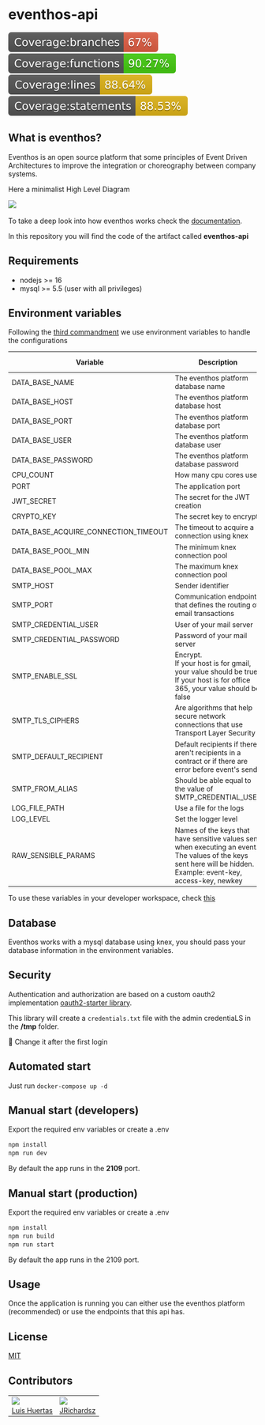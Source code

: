 # eventhos-api

<img src="./badges/badge-branches.svg">
<img src="./badges/badge-functions.svg">
<img src="./badges/badge-lines.svg">
<img src="./badges/badge-statements.svg">

## What is eventhos?

Eventhos is an open source platform that some principles of Event Driven Architectures to improve the integration or choreography between company systems.

Here a minimalist High Level Diagram

![](https://www.planttext.com/api/plantuml/png/LOv13e0W30JlVGNXpXSCFp556Y11CBJgzyM3YhVjP9fTou9DzZL3eqMmX4oA3f9OUSOjAMIb-rrkO3hGm58RXiywoVsj3ZHu57J8f9u0eszQ2b7CD5R1MFiAxxkbullC2m00)

To take a deep look into how eventhos works check the [documentation](https://github.com/usil/eventhos/wiki).

In this repository you will find the code of the artifact called **eventhos-api**

## Requirements

- nodejs >= 16
- mysql >= 5.5 (user with all privileges)

## Environment variables

Following the [third commandment](https://12factor.net/config) we use environment variables to handle the configurations

| Variable                             | Description                                    | Default Value |
| ------------------------------------ | ---------------------------------------------- | ------------- |
| DATA_BASE_NAME                       | The eventhos platform database name            | eventhos      |
| DATA_BASE_HOST                       | The eventhos platform database host            | localhost     |
| DATA_BASE_PORT                       | The eventhos platform database port            | 3306          |
| DATA_BASE_USER                       | The eventhos platform database user            | usr_eventhos  |
| DATA_BASE_PASSWORD                   | The eventhos platform database password        | abcdefg       |
| CPU_COUNT                            | How many cpu cores use                         | 1             |
| PORT                                 | The application port                           | 2109          |
| JWT_SECRET                           | The secret for the JWT creation                | secret        |
| CRYPTO_KEY                           | The secret key to encrypt                      | secret_key    |
| DATA_BASE_ACQUIRE_CONNECTION_TIMEOUT | The timeout to acquire a connection using knex | 10000         |
| DATA_BASE_POOL_MIN                   | The minimum knex connection pool               | 100           |
| DATA_BASE_POOL_MAX                   | The maximum knex connection pool               | 300           |
| SMTP_HOST                   | Sender identifier               |           |
| SMTP_PORT                   | Communication endpoint that defines the routing of email transactions               |           |
| SMTP_CREDENTIAL_USER                   | User of your mail server               |            |
| SMTP_CREDENTIAL_PASSWORD                   | Password of your mail server               |           |
| SMTP_ENABLE_SSL                   | Encrypt. <br> If your host is for gmail, your value should be true. <br> If your host is for office 365, your value should be false               | true           |
| SMTP_TLS_CIPHERS                   | Are algorithms that help secure network connections that use Transport Layer Security               |    SSLv3        |
| SMTP_DEFAULT_RECIPIENT                   | Default recipients if there aren't recipients in a contract or if there are error before event's send               |            |
| SMTP_FROM_ALIAS                   | Should be able equal to the value of SMTP_CREDENTIAL_USER           |            |
| LOG_FILE_PATH                        | Use a file for the logs                        | false         |
| LOG_LEVEL                            | Set the logger level                           | debug         |
| RAW_SENSIBLE_PARAMS                          | Names of the keys that have sensitive values ​​sent when executing an event. <br>The values ​​of the keys sent here will be hidden. <br> Example: event-key, access-key, newkey                           |          |


To use these variables in your developer workspace, check [this](https://github.com/usil/eventhos-api/wiki/for-developers)


## Database

Eventhos works with a mysql database using knex, you should pass your database information in the environment variables.

## Security

Authentication and authorization are based on a custom oauth2 implementation [oauth2-starter library](https://github.com/usil/nodeboot-oauth2-starter/wiki). 

This library will create a `credentials.txt` file with the admin credentiaLS in the **/tmp** folder. 

:loudspeaker: Change it after the first login

## Automated start

Just run `docker-compose up -d`

## Manual start (developers)

Export the required env variables or create a .env

```js
npm install
npm run dev
```

By default the app runs in the **2109** port.

## Manual start (production)

Export the required env variables or create a .env

```js
npm install
npm run build
npm run start
```
By default the app runs in the 2109 port.

## Usage

Once the application is running you can either use the eventhos platform (recommended) or use the endpoints that this api has.

## License

[MIT](./LICENSE)

## Contributors

<table>
  <tbody>
    <td>
      <img src="https://i.ibb.co/88Tp6n5/Recurso-7.png" width="100px;"/>
      <br />
      <label><a href="https://github.com/TacEtarip">Luis Huertas</a></label>
      <br />
    </td>
    <td>
      <img src="https://avatars0.githubusercontent.com/u/3322836?s=460&v=4" width="100px;"/>
      <br />
      <label><a href="http://jrichardsz.github.io/">JRichardsz</a></label>
      <br />
    </td>
  </tbody>
</table>